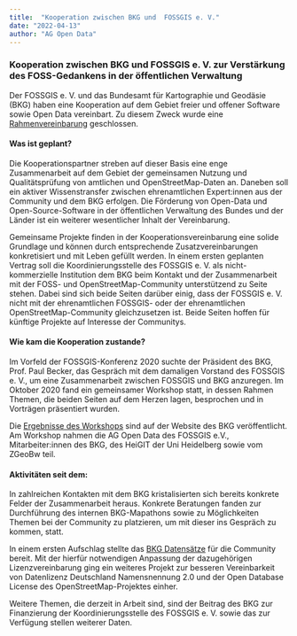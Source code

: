 ```yaml
---
title:  "Kooperation zwischen BKG und  FOSSGIS e. V."
date: "2022-04-13"
author: "AG Open Data"
---
```



### Kooperation zwischen BKG und  FOSSGIS e. V. zur Verstärkung des FOSS-Gedankens in der öffentlichen Verwaltung 


Der FOSSGIS e. V. und das Bundesamt für Kartographie und Geodäsie (BKG) haben eine  Kooperation auf dem Gebiet freier und offener Software sowie Open Data vereinbart. Zu diesem Zweck wurde eine [Rahmenvereinbarung](https://gitlab.fossgis.de/verein/oeffentliche-dokumente/-/blob/master/Vereinbarungen/2022-04-05-Rahmenvereinbarung-Kooperation-BKG-FOSSGISev.pdf) geschlossen.  

#### Was ist geplant?
Die Kooperationspartner  streben auf dieser Basis eine enge Zusammenarbeit auf dem Gebiet der gemeinsamen Nutzung und Qualitätsprüfung von amtlichen und Open­StreetMap-Daten an. Daneben soll ein aktiver Wissenstransfer zwischen ehrenamtlichen Expert:innen aus der  Community und dem BKG erfolgen. Die Förderung von Open-Data und Open-Source-Software in der öffentlichen Ver­waltung des Bundes und der Länder ist ein weiterer wesentlicher Inhalt der Vereinbarung.

Gemeinsame Projekte finden in der Kooperationsvereinbarung eine solide Grundlage und können durch entsprechende Zusatzvereinbarungen konkretisiert und mit Leben gefüllt werden. In einem ersten geplanten Vertrag soll die Koordinierungsstelle des FOSSGIS e. V. als nicht-kommerzielle Institution dem BKG beim Kontakt und der Zusammenarbeit mit der FOSS- und OpenStreetMap-Community unterstützend zu Seite stehen. Dabei sind sich beide Seiten darüber einig, dass der FOSSGIS e. V. nicht mit der ehren­amtlichen FOSSGIS- oder der  ehrenamtlichen OpenStreetMap-Community gleich­zusetzen ist. Beide Seiten hoffen für künftige Projekte auf Interesse der Communitys.

#### Wie kam die Kooperation zustande?
Im Vorfeld der FOSSGIS-Konferenz 2020 suchte der Präsident des BKG, Prof. Paul Becker, das Gespräch mit dem damaligen Vorstand des FOSSGIS e. V., um eine Zusammenarbeit zwischen FOSSGIS und BKG anzuregen. Im Oktober 2020 fand ein gemeinsamer Workshop statt, in dessen Rahmen Themen, die beiden Seiten  auf dem Herzen lagen, besprochen und in Vorträgen präsentiert wurden.

Die [Ergebnisse des Workshops](https://www.bkg.bund.de/DE/Ueber-das-BKG/Veranstaltungen/FOSSGIS/FOSSGIS-Workshop.html;jsessionid=935F494125CD67B6A6FB46E3336DDDA4.live21) sind auf der Website des BKG veröffentlicht.
Am Workshop nahmen die AG Open Data des FOSSGIS e.V., Mitarbeiter:innen des BKG, des HeiGIT der Uni Heidelberg sowie vom ZGeoBw teil.

#### Aktivitäten seit dem:
In zahlreichen Kontakten mit dem BKG kristalisierten sich bereits konkrete Felder der Zusammenarbeit heraus. Konkrete Beratungen fanden zur Durchführung des internen BKG-Mapathons sowie zu Möglichkeiten Themen bei der  Community zu platzieren, um mit dieser ins Gespräch zu kommen, statt.

In einem ersten Aufschlag stellte das [BKG Datensätze](https://github.com/fossgis/open-data) für die Community bereit. Mit der hierfür notwendigen  Anpassung der dazugehörigen  Lizenzvereinbarung ging ein weiteres Projekt zur besseren Vereinbarkeit von Datenlizenz Deutschland Namensnennung 2.0 und der Open Database License des OpenStreetMap-Projektes einher.

Weitere Themen, die derzeit in Arbeit sind, sind der Beitrag des BKG zur Finanzierung der Koordinierungsstelle des FOSSGIS e. V. sowie das zur Verfügung stellen weiterer Daten.




